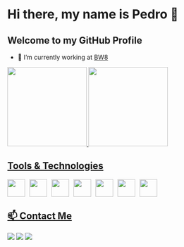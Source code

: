 # Hi there, my name is Pedro 👋  
## Welcome to my GitHub Profile  

- 🔭 I’m currently working at [BW8](https://bw8.com.br/)  

<div>
<a href="https://github.com/pedroluizforlan">
<img loading="lazy" height="180em" src="https://github-readme-stats.vercel.app/api/top-langs/?username=pedroluizforlan&layout=compact&langs_count=7&theme=darcula"/>
<img loading="lazy" height="180em" src="https://github-readme-stats.vercel.app/api?username=pedroluizforlan&show_icons=true&theme=dark&include_all_commits=true&count_private=true"/>
</div>


## Tools & Technologies  

<div style="display: flex; gap: 10px;">
  <img loading="lazy" src="https://cdn.jsdelivr.net/gh/devicons/devicon/icons/git/git-original.svg" width="40" height="40"/>
  <img loading="lazy" src="https://cdn.jsdelivr.net/gh/devicons/devicon@latest/icons/spring/spring-original.svg" width="40" height="40"/>
  <img loading="lazy" src="https://cdn.jsdelivr.net/gh/devicons/devicon@latest/icons/angular/angular-original.svg" width="40" height="40"/>
  <img loading="lazy" src="https://cdn.jsdelivr.net/gh/devicons/devicon@latest/icons/postgresql/postgresql-original.svg" width="40" height="40"/>
  <img loading="lazy" src="https://cdn.jsdelivr.net/gh/devicons/devicon@latest/icons/docker/docker-original.svg" width="40" height="40"/>
  <img loading="lazy" src="https://cdn.jsdelivr.net/gh/devicons/devicon@latest/icons/vuejs/vuejs-original.svg" width="40" height="40"/>
  <img loading="lazy" src="https://cdn.jsdelivr.net/gh/devicons/devicon@latest/icons/typescript/typescript-original.svg" width="40" height="40"/>
</div>

## 📫 Contact Me  

<div>
<a href="https://www.instagram.com/pedroforlan_" target="_blank"><img loading="lazy" src="https://img.shields.io/badge/-Instagram-%23E4405F?style=for-the-badge&logo=instagram&logoColor=white" target="_blank"></a>
<a href="mailto:pedro.forlan2000@gmail.com"><img loading="lazy" src="https://img.shields.io/badge/Gmail-D14836?style=for-the-badge&logo=gmail&logoColor=white" target="_blank"></a>
<a href="https://www.linkedin.com/in/pedro-luiz-forlan-de-paula/" target="_blank"><img loading="lazy" src="https://img.shields.io/badge/-LinkedIn-%230077B5?style=for-the-badge&logo=linkedin&logoColor=white" target="_blank"></a>   
</div>
